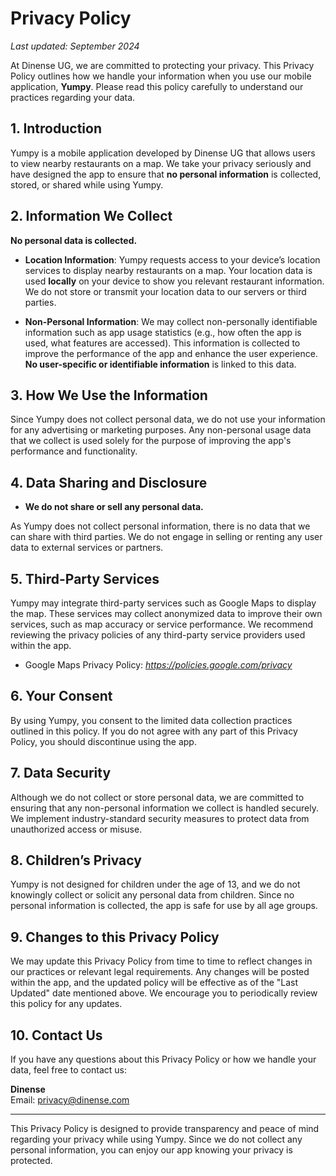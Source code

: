 # Privacy Policy

_Last updated: September 2024_

At Dinense UG, we are committed to protecting your privacy. This Privacy Policy outlines how we handle your information when you use our mobile application, **Yumpy**. Please read this policy carefully to understand our practices regarding your data.

## 1. Introduction

Yumpy is a mobile application developed by Dinense UG that allows users to view nearby restaurants on a map. We take your privacy seriously and have designed the app to ensure that **no personal information** is collected, stored, or shared while using Yumpy.

## 2. Information We Collect

**No personal data is collected.**

- **Location Information**: Yumpy requests access to your device’s location services to display nearby restaurants on a map. Your location data is used **locally** on your device to show you relevant restaurant information. We do not store or transmit your location data to our servers or third parties.
  
- **Non-Personal Information**: We may collect non-personally identifiable information such as app usage statistics (e.g., how often the app is used, what features are accessed). This information is collected to improve the performance of the app and enhance the user experience. **No user-specific or identifiable information** is linked to this data.

## 3. How We Use the Information

Since Yumpy does not collect personal data, we do not use your information for any advertising or marketing purposes. Any non-personal usage data that we collect is used solely for the purpose of improving the app's performance and functionality.

## 4. Data Sharing and Disclosure

- **We do not share or sell any personal data.**
  
As Yumpy does not collect personal information, there is no data that we can share with third parties. We do not engage in selling or renting any user data to external services or partners.

## 5. Third-Party Services

Yumpy may integrate third-party services such as Google Maps to display the map. These services may collect anonymized data to improve their own services, such as map accuracy or service performance. We recommend reviewing the privacy policies of any third-party service providers used within the app.

- Google Maps Privacy Policy: _https://policies.google.com/privacy_

## 6. Your Consent

By using Yumpy, you consent to the limited data collection practices outlined in this policy. If you do not agree with any part of this Privacy Policy, you should discontinue using the app.

## 7. Data Security

Although we do not collect or store personal data, we are committed to ensuring that any non-personal information we collect is handled securely. We implement industry-standard security measures to protect data from unauthorized access or misuse.

## 8. Children’s Privacy

Yumpy is not designed for children under the age of 13, and we do not knowingly collect or solicit any personal data from children. Since no personal information is collected, the app is safe for use by all age groups.

## 9. Changes to this Privacy Policy

We may update this Privacy Policy from time to time to reflect changes in our practices or relevant legal requirements. Any changes will be posted within the app, and the updated policy will be effective as of the "Last Updated" date mentioned above. We encourage you to periodically review this policy for any updates.

## 10. Contact Us

If you have any questions about this Privacy Policy or how we handle your data, feel free to contact us:

**Dinense**  
Email: privacy@dinense.com

---

This Privacy Policy is designed to provide transparency and peace of mind regarding your privacy while using Yumpy. Since we do not collect any personal information, you can enjoy our app knowing your privacy is protected.
